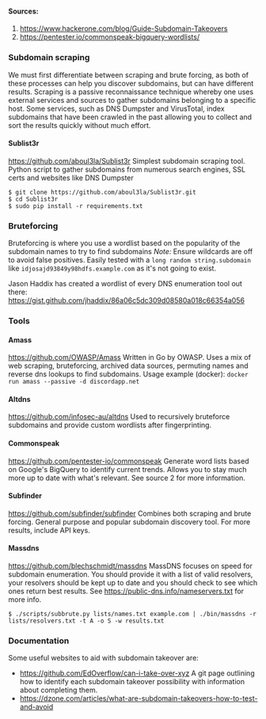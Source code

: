 #### Sources:
1) https://www.hackerone.com/blog/Guide-Subdomain-Takeovers
2) https://pentester.io/commonspeak-bigquery-wordlists/

### Subdomain scraping
We must first differentiate between scraping and brute forcing, as both of these processes can help you discover subdomains, but can have different results. Scraping is a passive reconnaissance technique whereby one uses external services and sources to gather subdomains belonging to a specific host. Some services, such as DNS Dumpster and VirusTotal, index subdomains that have been crawled in the past allowing you to collect and sort the results quickly without much effort.

#### Sublist3r
https://github.com/aboul3la/Sublist3r
Simplest subdomain scraping tool. Python script to gather subdomains from numerous search engines, SSL certs and websites like DNS Dumpster
```
$ git clone https://github.com/aboul3la/Sublist3r.git
$ cd Sublist3r
$ sudo pip install -r requirements.txt
```

### Bruteforcing
Bruteforcing is where you use a wordlist based on the popularity of the subdomain names to try to find subdomains
*Note:* Ensure wildcards are off to avoid false positives. Easily tested with a `long random string.subdomain` like `idjosajd93849y98hdfs.example.com` as it's not going to exist.

Jason Haddix has created a wordlist of every DNS enumeration tool out there:
https://gist.github.com/jhaddix/86a06c5dc309d08580a018c66354a056

### Tools

#### Amass
https://github.com/OWASP/Amass
Written in Go by OWASP. Uses a mix of web scraping, bruteforcing, archived data sources, permuting names and reverse dns lookups to find subdomains.
Usage example (docker):
`docker run amass --passive -d discordapp.net`

#### Altdns
https://github.com/infosec-au/altdns
Used to recursively bruteforce subdomains and provide custom wordlists after fingerprinting.

#### Commonspeak
https://github.com/pentester-io/commonspeak
Generate word lists based on Google's BigQuery to identify current trends. Allows you to stay much more up to date with what's relevant. See source 2 for more information.

#### Subfinder
https://github.com/subfinder/subfinder
Combines both scraping and brute forcing. General purpose and popular subdomain discovery tool. For more results, include API keys.

#### Massdns
https://github.com/blechschmidt/massdns
MassDNS focuses on speed for subdomain enumeration. You should provide it with a list of valid resolvers, your resolvers should be kept up to date and you should check to see which ones return best results. See https://public-dns.info/nameservers.txt for more info.

`$ ./scripts/subbrute.py lists/names.txt example.com | ./bin/massdns -r lists/resolvers.txt -t A -o S -w results.txt`

### Documentation
Some useful websites to aid with subdomain takeover are:
- https://github.com/EdOverflow/can-i-take-over-xyz
A git page outlining how to identify each subdomain takeover possibility with information about completing them.
- https://dzone.com/articles/what-are-subdomain-takeovers-how-to-test-and-avoid
